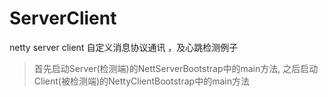 ﻿# ServerClient 
netty server client 自定义消息协议通讯 ，及心跳检测例子
 > 首先启动Server(检测端)的NettServerBootstrap中的main方法, 
 > 之后启动Client(被检测端)的NettyClientBootstrap中的main方法